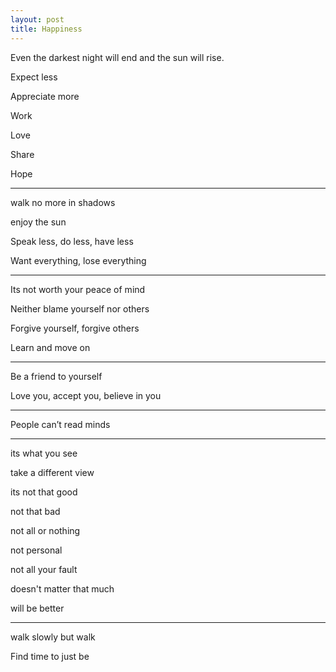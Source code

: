 ```yaml
---
layout: post
title: Happiness  
---
```



Even the darkest night will end and the sun will rise.

Expect less 

Appreciate more 

Work 

Love 

Share 

Hope 

---

walk no more in shadows 

enjoy the sun 

Speak less, do less, have less 

Want everything, lose everything 

---

Its not worth your peace of mind 

Neither blame yourself nor others

Forgive yourself, forgive others 

Learn and move on 

---

Be a friend to yourself

Love you, accept you, believe in you 

---

People can’t read minds

---

its what you see  

take a different view 

its not that good 

not that bad 

not all or nothing 

not personal 

not all your fault 

doesn't matter that much

will be better 

---

walk slowly but walk 

Find time to just be 



 